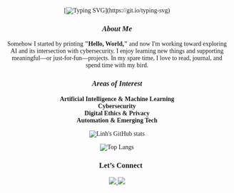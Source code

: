 <div align="center" style="font-family: 'Merriweather', serif;">

[![Typing SVG](https://readme-typing-svg.herokuapp.com?font=Merriweather&size=26&duration=4000&pause=1000&color=7B8C74&center=true&vCenter=true&width=500&lines=Hi+there,+I'm+Linh!)](https://git.io/typing-svg)


### *About Me*
<p align="center" style="max-width:600px;">
Somehow I started by printing <strong>"Hello, World,"</strong> and now I'm working toward exploring AI and its intersection with cybersecurity. I enjoy learning new things and supporting meaningful—or just-for-fun—projects. In my spare time, I love to read, journal, and spend time with my bird.
</p>



### *Areas of Interest*
<p align="center" style="max-width:600px;">
<strong>Artificial Intelligence & Machine Learning</strong><br>
<strong>Cybersecurity</strong><br>
<strong>Digital Ethics & Privacy</strong><br>
<strong>Automation & Emerging Tech</strong>
</p>



![Linh's GitHub stats](https://github-readme-stats.vercel.app/api?username=LinhL1&show_icons=true&theme=graywhite&hide_border=true&title_color=5C715E&icon_color=7B8C74&text_color=3F3F3F&bg_color=FAF9F6)

![Top Langs](https://github-readme-stats.vercel.app/api/top-langs/?username=YOUR_USERNAME)


### 💌 Let’s Connect

<a href="https://linkedin.com/in/linh-le-50751024b" target="_blank">
  <img src="https://img.shields.io/badge/-LinkedIn-5C715E?style=for-the-badge&logo=linkedin&logoColor=EDEADE"/>
</a>
<a href="mailto:lle34250@gmail.com">
  <img src="https://img.shields.io/badge/-Say%20Hi!-B8B29E?style=for-the-badge&logo=gmail&logoColor=FFFFFF"/>
</a>

</div>
